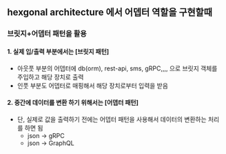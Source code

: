 ## hexgonal architecture 에서 어뎁터 역할을 구현할때

### 브릿지+어뎁터 패턴을 활용

#### 1. 실제 입/출력 부분에서는 [브릿지 패턴]
  - 아웃풋 부분의 어뎁터에 db(orm), rest-api, sms, gRPC,,,, 으로 브릿지 객체를 주입하고 해당 장치로 출력
  - 인풋 부분도 어뎁터로 매핑해서 해당 장치로부터 입력을 받음 

#### 2. 중간에 데이터를 변환 하기 위해서는 [어뎁터 패턴]
  - 단, 실제로 값을 출력하기 전에는 어뎁터 패턴을 사용해서 데이터의 변환하는 처리를 하면 됨
    - json -> gRPC
    - json -> GraphQL

